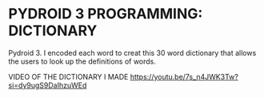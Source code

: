 # PYDROID 3 PROGRAMMING: DICTIONARY
Pydroid 3. I encoded each word to creat this 30 word dictionary that allows the users to look up the definitions of words.

VIDEO OF THE DICTIONARY I MADE
https://youtu.be/7s_n4JWK3Tw?si=dy9ugS9DaIhzuWEd
